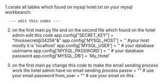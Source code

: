 1.cerate all tables which found on mysql hotel.txt on your mysql workbeanch.


      --- edit this codes ---

2. on the first main.py file and on the second file which found on the hotel admin edit this code
      app.config["SECRET_KEY"] = "thisissecret@34256^&"
      app.config['MYSQL_HOST'] = '' #your host mostly it is 'localhost'
      app.config['MYSQL_USER'] = '' # your database username
      app.config['MYSQL_PASSWORD'] = '' # your database password
      app.config['MYSQL_DB'] = 'My_Hotel'

3. on the first main.py change this code to make the email sending process work the hotel admin have no email sending process
      passw = "" # use your email password
      from_user = ""  # use your email on this 
